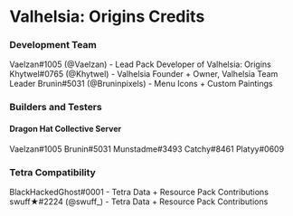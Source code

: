 # Valhelsia: Origins Credits
### Development Team
Vaelzan#1005 (@Vaelzan) - Lead Pack Developer of Valhelsia: Origins 
Khytwel#0765 (@Khytwel) - Valhelsia Founder + Owner, Valhelsia Team Leader
Brunin#5031 (@Bruninpixels) - Menu Icons + Custom Paintings

### Builders and Testers
#### Dragon Hat Collective Server
Vaelzan#1005
Brunin#5031
Munstadme#3493
Catchy#8461
Platyy#0609

### Tetra Compatibility
BlackHackedGhost#0001 - Tetra Data + Resource Pack Contributions
swuff★#2224 (@swuff_) - Tetra Data + Resource Pack Contributions